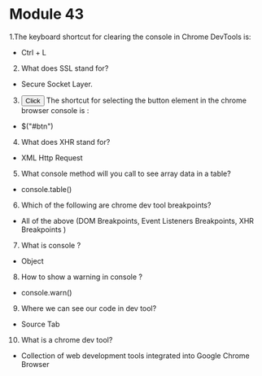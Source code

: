 # Module 43

<!-- Quiz -->

1.The keyboard shortcut for clearing the console in Chrome DevTools is:

- Ctrl + L

2. What does SSL stand for?

- Secure Socket Layer.

3. <button id="btn">Click</button>
The shortcut for selecting the button element in the chrome browser console is :

- $("#btn")

4. What does XHR stand for?

- XML Http Request

5. What console method will you call to see array data in a table?

- console.table()

6. Which of the following are chrome dev tool breakpoints?

- All of the above (DOM Breakpoints, Event Listeners Breakpoints, XHR Breakpoints )

7. What is console ? 

- Object

8. How to show a warning in console ? 

- console.warn()

9. Where we can see our code in dev tool?

- Source Tab

10. What is a chrome dev tool?

- Collection of web development tools integrated into Google Chrome Browser


